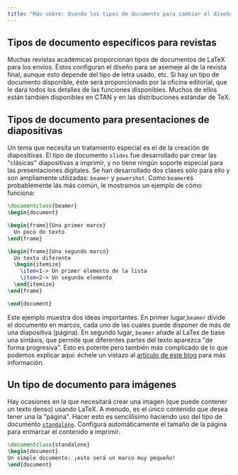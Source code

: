 ```yaml
---
title: "Más sobre: Usando los tipos de documento para cambiar el diseño"
---
```


## Tipos de documento específicos para revistas

Muchas revistas académicas proporcionan tipos de documentos de LaTeX
para los envíos. Éstos configuran el diseño para se asemeje al de la 
revista final, aunque esto depende del tipo de letra usado, etc. Si hay
un tipo de documento disponible, éste será proporcionado por la oficina
editorial, que le dará todos los detalles de las funciones disponibles.
Muchos de ellos están también disponibles en CTAN y en las distribuciones
estándar de TeX.

## Tipos de documento para presentaciones de diapositivas

Un tema que necesita un tratamiento especial es el de la creación de diapositivas. El tipo de
documento `slides` fue desarrollado par crear las "clásicas" diapositivas a imprimir, y no tiene 
ningún soporte especial para las presentaciones digitales. Se han desarrollado dos clases sólo para ello
y son ampliamente utilizadas: `beamer` y `powershot`. Como `beamer`es probablemente lás más
común, le mostramos un ejemplo de cómo funciona:

```latex
\documentclass{beamer}
\begin{document}

\begin{frame}{Una primer marco}
  Un poco de texto
\end{frame}

\begin{frame}{Una segundo marco}
  Un texto diferente
  \begin{itemize}
    \item<1-> Un primer elemento de la lista
    \item<2-> Un segundo elemento
  \end{itemize}
\end{frame}

\end{document}
```

Este ejemplo muestra dos ideas importantes. En primer lugar,`beamer` divide el documento
en marcos, cada uno de las cuales puede disponer de más de una diapositiva (página). En segundo
lugar, `beamer` añade al LaTex de base una sintáxis, que permite que diferentes partes del texto 
aparezca "de forma progresiva". Esto es potente pero también más complicado de lo que podemos 
explicar aquí: échele un vistazo al [artículo de este blog](https://www.texdev.net/2014/01/17/the-beamer-slide-overlay-concept/) para
más información.

## Un tipo de documento para imágenes

Hay ocasiones en la que necesitará crear una imagen (que puede contener un texto denso)
usando LaTeX. A menudo, es el único contenido que desea tener una la "página". Hacer esto
es sencillísimo haciendo uso del tipo de documento [`standalone`](https://ctan.org/pkg/standalone).
Configura automáticamente el tamaño de la página para enmarcar el contenido a imprimir.

```latex
\documentclass{standalone}
\begin{document}
Un simple documento: ¡esto será un marco muy pequeño!
\end{document}
```
